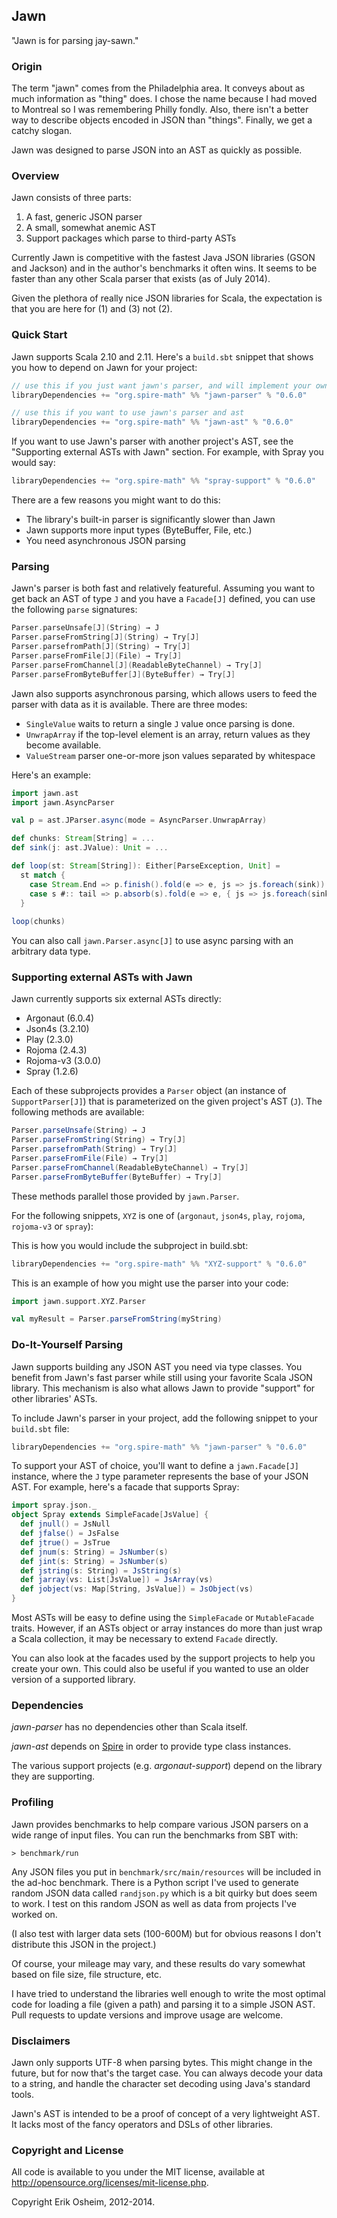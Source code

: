 ## Jawn

"Jawn is for parsing jay-sawn."

### Origin

The term "jawn" comes from the Philadelphia area. It conveys about as
much information as "thing" does. I chose the name because I had moved
to Montreal so I was remembering Philly fondly. Also, there isn't a
better way to describe objects encoded in JSON than "things". Finally,
we get a catchy slogan.

Jawn was designed to parse JSON into an AST as quickly as possible.

### Overview

Jawn consists of three parts:

1. A fast, generic JSON parser
2. A small, somewhat anemic AST
3. Support packages which parse to third-party ASTs

Currently Jawn is competitive with the fastest Java JSON libraries
(GSON and Jackson) and in the author's benchmarks it often wins. It
seems to be faster than any other Scala parser that exists (as of July
2014).

Given the plethora of really nice JSON libraries for Scala, the
expectation is that you are here for (1) and (3) not (2).

### Quick Start

Jawn supports Scala 2.10 and 2.11. Here's a `build.sbt` snippet that
shows you how to depend on Jawn for your project:

```scala
// use this if you just want jawn's parser, and will implement your own facade
libraryDependencies += "org.spire-math" %% "jawn-parser" % "0.6.0"

// use this if you want to use jawn's parser and ast
libraryDependencies += "org.spire-math" %% "jawn-ast" % "0.6.0"
```

If you want to use Jawn's parser with another project's AST, see the
"Supporting external ASTs with Jawn" section. For example, with Spray
you would say:

```scala
libraryDependencies += "org.spire-math" %% "spray-support" % "0.6.0"
```

There are a few reasons you might want to do this:

 * The library's built-in parser is significantly slower than Jawn
 * Jawn supports more input types (ByteBuffer, File, etc.)
 * You need asynchronous JSON parsing

### Parsing

Jawn's parser is both fast and relatively featureful. Assuming you
want to get back an AST of type `J` and you have a `Facade[J]`
defined, you can use the following `parse` signatures:

```scala
Parser.parseUnsafe[J](String) → J
Parser.parseFromString[J](String) → Try[J]
Parser.parsefromPath[J](String) → Try[J]
Parser.parseFromFile[J](File) → Try[J]
Parser.parseFromChannel[J](ReadableByteChannel) → Try[J]
Parser.parseFromByteBuffer[J](ByteBuffer) → Try[J]
```

Jawn also supports asynchronous parsing, which allows users to feed
the parser with data as it is available. There are three modes:

* `SingleValue` waits to return a single `J` value once parsing is done.
* `UnwrapArray` if the top-level element is an array, return values as they become available.
* `ValueStream` parser one-or-more json values separated by whitespace

Here's an example:

```scala
import jawn.ast
import jawn.AsyncParser

val p = ast.JParser.async(mode = AsyncParser.UnwrapArray)

def chunks: Stream[String] = ...
def sink(j: ast.JValue): Unit = ...

def loop(st: Stream[String]): Either[ParseException, Unit] =
  st match {
    case Stream.End => p.finish().fold(e => e, js => js.foreach(sink))
    case s #:: tail => p.absorb(s).fold(e => e, { js => js.foreach(sink); loop(tail) })
  }
  
loop(chunks)
```

You can also call `jawn.Parser.async[J]` to use async parsing with an
arbitrary data type.

### Supporting external ASTs with Jawn

Jawn currently supports six external ASTs directly:

 * Argonaut (6.0.4)
 * Json4s (3.2.10)
 * Play (2.3.0)
 * Rojoma (2.4.3)
 * Rojoma-v3 (3.0.0)
 * Spray (1.2.6)

Each of these subprojects provides a `Parser` object (an instance of
`SupportParser[J]`) that is parameterized on the given project's
AST (`J`). The following methods are available:

```scala
Parser.parseUnsafe(String) → J
Parser.parseFromString(String) → Try[J]
Parser.parsefromPath(String) → Try[J]
Parser.parseFromFile(File) → Try[J]
Parser.parseFromChannel(ReadableByteChannel) → Try[J]
Parser.parseFromByteBuffer(ByteBuffer) → Try[J]
```
  
These methods parallel those provided by `jawn.Parser`.

For the following snippets, `XYZ` is one of (`argonaut`, `json4s`,
`play`, `rojoma`, `rojoma-v3` or `spray`):

This is how you would include the subproject in build.sbt:

```scala
libraryDependencies += "org.spire-math" %% "XYZ-support" % "0.6.0"
```

This is an example of how you might use the parser into your code:

```scala
import jawn.support.XYZ.Parser

val myResult = Parser.parseFromString(myString)
```

### Do-It-Yourself Parsing

Jawn supports building any JSON AST you need via type classes. You
benefit from Jawn's fast parser while still using your favorite Scala
JSON library. This mechanism is also what allows Jawn to provide
"support" for other libraries' ASTs.

To include Jawn's parser in your project, add the following
snippet to your `build.sbt` file:

```scala
libraryDependencies += "org.spire-math" %% "jawn-parser" % "0.6.0"
```

To support your AST of choice, you'll want to define a
`jawn.Facade[J]` instance, where the `J` type parameter represents the
base of your JSON AST. For example, here's a facade that supports
Spray:

```scala
import spray.json._
object Spray extends SimpleFacade[JsValue] {
  def jnull() = JsNull
  def jfalse() = JsFalse
  def jtrue() = JsTrue
  def jnum(s: String) = JsNumber(s)
  def jint(s: String) = JsNumber(s)
  def jstring(s: String) = JsString(s)
  def jarray(vs: List[JsValue]) = JsArray(vs)
  def jobject(vs: Map[String, JsValue]) = JsObject(vs)
}
```

Most ASTs will be easy to define using the `SimpleFacade` or
`MutableFacade` traits. However, if an ASTs object or array instances
do more than just wrap a Scala collection, it may be necessary to
extend `Facade` directly.

You can also look at the facades used by the support projects to help
you create your own. This could also be useful if you wanted to
use an older version of a supported library.

### Dependencies

*jawn-parser* has no dependencies other than Scala itself.

*jawn-ast* depends on [Spire](http://github.com/non/spire) in order to
 provide type class instances.

The various support projects (e.g. *argonaut-support*) depend on the
library they are supporting.

### Profiling

Jawn provides benchmarks to help compare various JSON parsers on a
wide range of input files. You can run the benchmarks from SBT with:

```
> benchmark/run
```

Any JSON files you put in `benchmark/src/main/resources` will be
included in the ad-hoc benchmark. There is a Python script I've used
to generate random JSON data called `randjson.py` which is a bit
quirky but does seem to work. I test on this random JSON as well as
data from projects I've worked on.

(I also test with larger data sets (100-600M) but for obvious reasons
I don't distribute this JSON in the project.)

Of course, your mileage may vary, and these results do vary somewhat
based on file size, file structure, etc.

I have tried to understand the libraries well enough to write the most
optimal code for loading a file (given a path) and parsing it to a
simple JSON AST.  Pull requests to update versions and improve usage
are welcome.

### Disclaimers

Jawn only supports UTF-8 when parsing bytes. This might change in the
future, but for now that's the target case. You can always decode your
data to a string, and handle the character set decoding using Java's
standard tools.

Jawn's AST is intended to be a proof of concept of a very lightweight
AST. It lacks most of the fancy operators and DSLs of other libraries.

### Copyright and License

All code is available to you under the MIT license, available at
http://opensource.org/licenses/mit-license.php.

Copyright Erik Osheim, 2012-2014.
